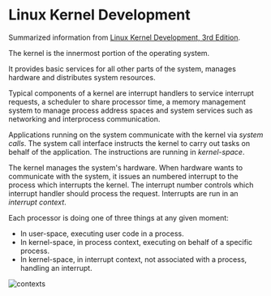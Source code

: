 # Linux Kernel Development

Summarized information from [Linux Kernel Development, 3rd Edition](https://www.oreilly.com/library/view/linux-kernel-development/9780768696974/).

The kernel is the innermost portion of the operating system.

It provides basic services for all other parts of the system, manages hardware and distributes system resources.

Typical components of a kernel are interrupt handlers to service interrupt requests, a scheduler to share processor time, a memory management system to manage process address spaces and system services such as networking and interprocess communication.

Applications running on the system communicate with the kernel via _system calls_. The system call interface instructs the kernel to carry out tasks on behalf of the application. The instructions are running in _kernel-space_.

The kernel manages the system's hardware. When hardware wants to communicate with the system, it issues an numbered interrupt to the process which interrupts the kernel. The interrupt number controls which interrupt handler should process the request. Interrupts are run in an _interrupt context_.

Each processor is doing one of three things at any given moment:

- In user-space, executing user code in a process.
- In kernel-space, in process context, executing on behalf of a specific process.
- In kernel-space, in interrupt context, not associated with a process, handling an interrupt.

![contexts](https://www.form3.tech/_prismic-media/6ad9db5a55ad1b8ab8616158bb1bc16f6cb34171147534f791fed46cf2d3b6c7.png)
